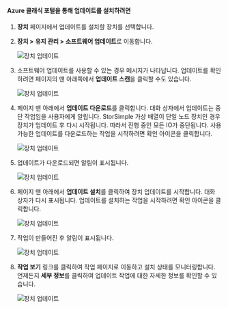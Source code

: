 <!--author=alkohli last changed: 09/02/16 -->

#### Azure 클래식 포털을 통해 업데이트를 설치하려면

1. **장치** 페이지에서 업데이트를 설치할 장치를 선택합니다.

2. **장치 > 유지 관리 > 소프트웨어 업데이트**로 이동합니다.

    ![장치 업데이트](../includes/media/storsimple-ova-install-update-via-portal/azupdate1m.png)

3. 소프트웨어 업데이트를 사용할 수 있는 경우 메시지가 나타납니다. 업데이트를 확인하려면 페이지의 맨 아래쪽에서 **업데이트 스캔**을 클릭할 수도 있습니다.

    ![장치 업데이트](../includes/media/storsimple-ova-install-update-via-portal/azupdate2m.png)

4. 페이지 맨 아래에서 **업데이트 다운로드**를 클릭합니다. 대화 상자에서 업데이트는 중단 작업임을 사용자에게 알립니다. StorSimple 가상 배열이 단일 노드 장치인 경우 장치가 업데이트 후 다시 시작됩니다. 따라서 진행 중인 모든 IO가 중단됩니다. 사용 가능한 업데이트를 다운로드하는 작업을 시작하려면 확인 아이콘을 클릭합니다.

    ![장치 업데이트](../includes/media/storsimple-ova-install-update-via-portal/azupdate3m.png)

5. 업데이트가 다운로드되면 알림이 표시됩니다.

    ![장치 업데이트](../includes/media/storsimple-ova-install-update-via-portal/azupdate6m.png)

6. 페이지 맨 아래에서 **업데이트 설치**를 클릭하여 장치 업데이트를 시작합니다. 대화 상자가 다시 표시됩니다. 업데이트를 설치하는 작업을 시작하려면 확인 아이콘을 클릭합니다.

    ![장치 업데이트](../includes/media/storsimple-ova-install-update-via-portal/azupdate7m.png)

7. 작업이 만들어진 후 알림이 표시됩니다.

    ![장치 업데이트](../includes/media/storsimple-ova-install-update-via-portal/azupdate8m.png)

8. **작업 보기** 링크를 클릭하여 작업 페이지로 이동하고 설치 상태를 모니터링합니다. 언제든지 **세부 정보**를 클릭하여 업데이트 작업에 대한 자세한 정보를 확인할 수 있습니다.

    ![장치 업데이트](../includes/media/storsimple-ova-install-update-via-portal/azupdate9m.png)

<!---HONumber=AcomDC_0914_2016-->